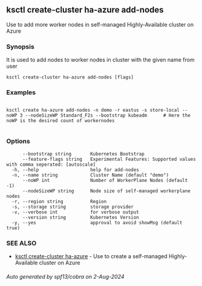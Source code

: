## ksctl create-cluster ha-azure add-nodes

Use to add more worker nodes in self-managed Highly-Available cluster on Azure

### Synopsis

It is used to add nodes to worker nodes in cluster with the given name from user

```
ksctl create-cluster ha-azure add-nodes [flags]
```

### Examples

```

ksctl create ha-azure add-nodes -n demo -r eastus -s store-local --noWP 3 --nodeSizeWP Standard_F2s --bootstrap kubeadm      # Here the noWP is the desired count of workernodes
	
```

### Options

```
      --bootstrap string       Kubernetes Bootstrap
      --feature-flags string   Experimental Features: Supported values with comma seperated: [autoscale]
  -h, --help                   help for add-nodes
  -n, --name string            Cluster Name (default "demo")
      --noWP int               Number of WorkerPlane Nodes (default -1)
      --nodeSizeWP string      Node size of self-managed workerplane nodes
  -r, --region string          Region
  -s, --storage string         storage provider
  -v, --verbose int            for verbose output
      --version string         Kubernetes Version
  -y, --yes                    approval to avoid showMsg (default true)
```

### SEE ALSO

* [ksctl create-cluster ha-azure](ksctl_create-cluster_ha-azure.md)	 - Use to create a self-managed Highly-Available cluster on Azure

###### Auto generated by spf13/cobra on 2-Aug-2024
